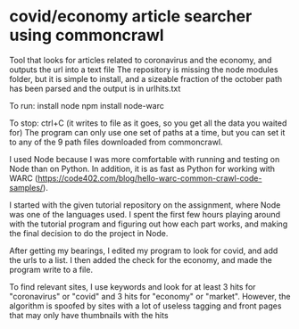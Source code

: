 # covid/economy article searcher using commoncrawl
Tool that looks for articles related to coronavirus and the economy, and outputs the url into a text file
The repository is missing the node modules folder, but it is simple to install, and a sizeable fraction of the october path has been parsed
and the output is in urlhits.txt

To run:
install node
npm install node-warc

To stop:
ctrl+C (it writes to file as it goes, so you get all the data you waited for)
The program can only use one set of paths at a time, but you can set it to any of the 9 path files downloaded from commoncrawl.

I used Node because I was more comfortable with running and testing on Node than on Python. 
In addition, it is as fast as Python for working with WARC (https://code402.com/blog/hello-warc-common-crawl-code-samples/).

I started with the given tutorial repository on the assignment, where Node was one of the languages used.
I spent the first few hours playing around with the tutorial program and figuring out how each part works, and making the 
final decision to do the project in Node.

After getting my bearings, I edited my program to look for covid, and add the urls to a list.
I then added the check for the economy, and made the program write to a file.


To find relevant sites, I use keywords and look for at least 3 hits for "coronavirus" or "covid" and 3 hits for "economy" or "market".
However, the algorithm is spoofed by sites with a lot of useless tagging and front pages that may only have thumbnails with the hits

